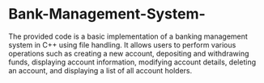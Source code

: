 # Bank-Management-System-
The provided code is a basic implementation of a banking management system in C++ using file handling. It allows users to perform various operations such as creating a new account, depositing and withdrawing funds, displaying account information, modifying account details, deleting an account, and displaying a list of all account holders.
